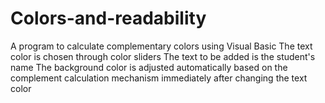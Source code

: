 # Colors-and-readability
A program to calculate complementary colors using Visual Basic The text color is chosen through color sliders The text to be added is the student's name The background color is adjusted automatically based on the complement calculation mechanism immediately after changing the text color
